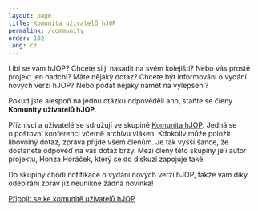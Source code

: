 ```yaml
---
layout: page
title: Komunita uživatelů hJOP
permalink: /community
order: 102
lang: cz
---
```


Líbí se vám hJOP? Chcete si ji nasadit na svém kolejišti? Nebo vás prostě
projekt jen nadchl? Máte nějaký dotaz? Chcete být informování o vydání nových
verzí hJOP? Nebo podat nějaký námět na vylepšení?

Pokud jste alespoň na jednu otázku odpověděli ano, staňte se členy **Komunity
uživatelů hJOP**.

Příznivci a uživatelé se sdružují ve skupině [Komunita
hJOP](https://groups.google.com/g/hjop-komunita). Jedná se o poštovní konferenci
včetně archívu vláken. Kdokoliv může položit libovolný dotaz, zpráva přijde všem
členům. Je tak vyšší šance, že dostanete odpověď na váš dotaz brzy. Mezi členy
této skupiny je i autor projektu, Honza Horáček, který se do diskuzí zapojuje
také.

Do skupiny chodí notifikace o vydání nových verzí hJOP, takže vám díky
odebírání zpráv již neunikne žádná novinka!

<a class="btn btn-center" style="width:400px; min-height: 60px;"
   href="https://groups.google.com/g/hjop-komunita">Připojit se ke komunitě uživatelů hJOP</a>
